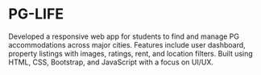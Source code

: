 # PG-LIFE
Developed a responsive web app for students to find and manage PG accommodations across major cities. Features include user dashboard, property listings with images, ratings, rent, and location filters. Built using HTML, CSS, Bootstrap, and JavaScript with a focus on UI/UX.
